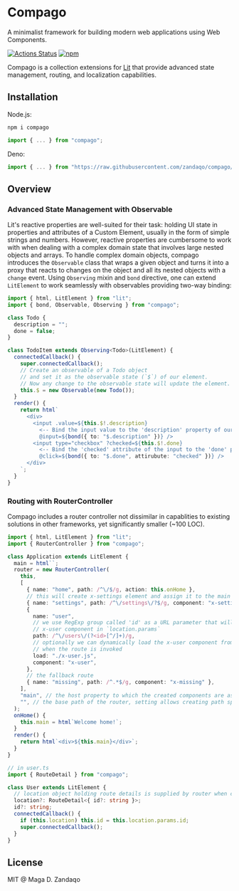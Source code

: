 # Compago

A minimalist framework for building modern web applications using Web
Components.

[![Actions Status](https://github.com/zandaqo/compago/workflows/ci/badge.svg)](https://github.com/zandaqo/compago/actions)
[![npm](https://img.shields.io/npm/v/compago.svg?style=flat-square)](https://www.npmjs.com/package/compago)

Compago is a collection extensions for [Lit](https://lit.dev) that provide
advanced state management, routing, and localization capabilities.

## Installation

Node.js:

```bash
npm i compago
```

```javascript
import { ... } from "compago";
```

Deno:

```javascript
import { ... } from "https://raw.githubusercontent.com/zandaqo/compago/master/mod.ts"
```

## Overview

### Advanced State Management with Observable

Lit's reactive properties are well-suited for their task: holding UI state in
properties and attributes of a Custom Element, usually in the form of simple
strings and numbers. However, reactive properties are cumbersome to work with
when dealing with a complex domain state that involves large nested objects and
arrays. To handle complex domain objects, compago introduces the `Observable`
class that wraps a given object and turns it into a proxy that reacts to changes
on the object and all its nested objects with a `change` event. Using
`Observing` mixin and `bond` directive, one can extend `LitElement` to work
seamlessly with observables providing two-way binding:

```typescript
import { html, LitElement } from "lit";
import { bond, Observable, Observing } from "compago";

class Todo {
  description = "";
  done = false;
}

class TodoItem extends Observing<Todo>(LitElement) {
  connectedCallback() {
    super.connectedCallback();
    // Create an observable of a Todo object
    // and set it as the observable state (`$`) of our element.
    // Now any change to the observable state will update the element.
    this.$ = new Observable(new Todo());
  }
  render() {
    return html`
      <div>
        <input .value=${this.$!.description}
          <-- Bind the input value to the 'description' property of our observable -->
          @input=${bond({ to: "$.description" })} />
        <input type="checkbox" ?checked=${this.$!.done}
          <-- Bind the 'checked' attribute of the input to the 'done' property of our observable -->
          @click=${bond({ to: "$.done", attirubute: "checked" })} />
      </div>
    `;
  }
}
```

### Routing with RouterController

Compago includes a router controller not dissimilar in capablities to existing
solutions in other frameworks, yet significantly smaller (~100 LOC).

```typescript
import { html, LitElement } from "lit";
import { RouterController } from "compago";

class Application extends LitElement {
  main = html``;
  router = new RouterController(
    this,
    [
      { name: "home", path: /^\/$/g, action: this.onHome },
      // this will create x-settings element and assign it to the main property
      { name: "settings", path: /^\/settings\/?$/g, component: "x-settings" },
      {
        name: "user",
        // we use RegExp group called 'id' as a URL parameter that will be supplied to
        // x-user component in `location.params`
        path: /^\/users\/(?<id>[^/]+)/g,
        // optionally we can dynamically load the x-user component from a file
        // when the route is invoked
        load: "./x-user.js",
        component: "x-user",
      },
      // the fallback route
      { name: "missing", path: /^.*$/g, component: "x-missing" },
    ],
    "main", // the host property to which the created components are assigned
    "", // the base path of the router, setting allows creating path specific or "child" routers
  );
  onHome() {
    this.main = html`Welcome home!`;
  }
  render() {
    return html`<div>${this.main}</div>`;
  }
}

// in user.ts
import { RouteDetail } from "compago";

class User extends LitElement {
  // location object holding route details is supplied by router when creating the element
  location?: RouteDetail<{ id?: string }>;
  id?: string;
  connectedCallback() {
    if (this.location) this.id = this.location.params.id;
    super.connectedCallback();
  }
}
```

## License

MIT @ Maga D. Zandaqo
